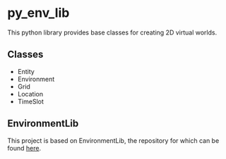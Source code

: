 # py_env_lib
This python library provides base classes for creating 2D virtual worlds.


## Classes
- Entity
- Environment
- Grid
- Location
- TimeSlot

## EnvironmentLib
This project is based on EnvironmentLib, the repository for which can be found [here](https://github.com/Preponderous-Software/EnvironmentLib).
